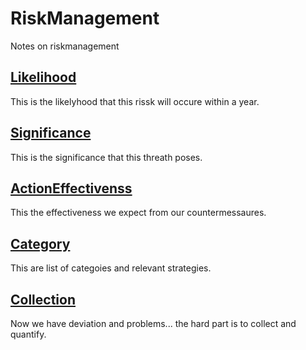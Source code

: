 # RiskManagement
Notes on riskmanagement


## [Likelihood](./Likelihood.md)
This is the likelyhood that this rissk will occure within a year.

## [Significance](./Significance.md)
This is the significance that this threath poses.

## [ActionEffectivenss](./ActionEffectiveness.md)
This the effectiveness we expect from our countermessaures.

## [Category](./category.md)
This are list of categoies and relevant strategies.

## [Collection](./CollectProblems.md)

Now we have deviation and problems... the hard part is to collect and quantify.
